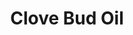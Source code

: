 ---
name: Clove Bud Oil
title: Clove Bud Oil
details:
  - detail:
      key: "Color"
      value: "Crude oil is violet or purple-brown oil"
  - detail:
      key: "Cas Number"
      value: "908000-34-8"
  - detail:
      key: "Optical Rotation"
      value: "0 to -3 (at 20 deg C)"
  - detail:
      key: "Physical State"
      value: "Liquid"
  - detail:
      key: "Refractive Index"
      value: "1.525 to 1.545 (at 20 deg C)"
  - detail:
      key: "Specific Gravity"
      value: "1.025 to 1.065 (at 20 deg C)"
  - detail:
      key: "Storage"
      value: "Store in tight full containers in a cool & dry place protected from light."
  - detail:
      key: "Assay"
      value: "Minimum 80 %"
  - detail:
      key: "Status"
      value: "100% Nature"
  - detail:
      key: "Density"
      value: "1.05 g/ml"
  - detail:
      key: "Boiling Point"
      value: "251 deg C"
  - detail:
      key: "FEMA No"
      value: "2323"
  - detail:
      key: "Packaging Size"
      value: "5, 25, 200 Kg"
  - detail:
      key: "Packaging Type"
      value: "Can, Barrel"
  - detail:
      key: "Brand"
      value: "Natural Aroma"
showOnHome: false
thumbnail: https://5.imimg.com/data5/SELLER/Default/2021/12/SA/PP/SN/3823480/clove-bud-oil-500x500.jpg
productImages:
  - ""
category: essential oil
---